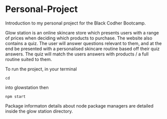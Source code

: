 # Personal-Project

Introduction to my personal project for the Black Codher Bootcamp.

Glow station is an online skincare store which presents users with a range of prices when deciding which products to purchase.
The website also contains a quiz. The user will answer questions relevant to them, and at the end be presented with a personalised skincare routine based off their quiz answers.
The quiz will match the users answers with products / a full routine suited to them.

To run the project, in your terminal 

```
cd
```
into glowstation then 

```
npm start
```

Package informaton details about node package managers are detailed inside the glow station directory.

